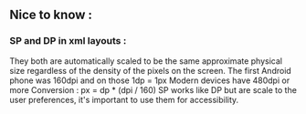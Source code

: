 ## Nice to know :

### SP and DP in xml layouts : 
They both are automatically scaled to be the same approximate physical size regardless of the density of the pixels on the screen.
The first Android phone was 160dpi and on those 1dp = 1px
Modern devices have 480dpi or more
Conversion : px = dp * (dpi / 160)
SP works like DP but are scale to the user preferences, it's important to use them for accessibility.